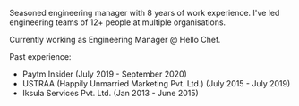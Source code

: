 Seasoned engineering manager with 8 years of work experience. I've led engineering teams of 12+ people at multiple organisations.

Currently working as Engineering Manager @ Hello Chef.

Past experience:
- Paytm Insider (July 2019 - September 2020)
- USTRAA (Happily Unmarried Marketing Pvt. Ltd.) (July 2015 - July 2019)
- Iksula Services Pvt. Ltd. (Jan 2013 - June 2015)

<!--
**hiteshpachpor/hiteshpachpor** is a ✨ _special_ ✨ repository because its `README.md` (this file) appears on your GitHub profile.

Here are some ideas to get you started:

- 🔭 I’m currently working on ...
- 🌱 I’m currently learning ...
- 👯 I’m looking to collaborate on ...
- 🤔 I’m looking for help with ...
- 💬 Ask me about ...
- 📫 How to reach me: ...
- 😄 Pronouns: ...
- ⚡ Fun fact: ...
-->
